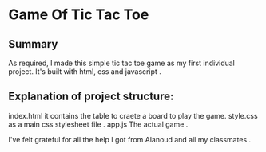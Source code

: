 
# Game Of Tic Tac Toe

## Summary

As required, I made this simple tic tac toe game as my first individual project. It's built with html, css and javascript .




## Explanation of project structure:

index.html  it contains the table to craete a board to play the game.
style.css as a main css stylesheet file .
app.js  The actual game .





I've felt grateful for all the help I got from Alanoud and all my classmates .
